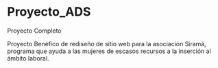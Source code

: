 # Proyecto_ADS
Proyecto Completo

Proyecto Benéfico de rediseño de sitio web para la asociación Siramá, programa que ayuda a las mujeres de escasos recursos a la 
inserción al ámbito laboral.
